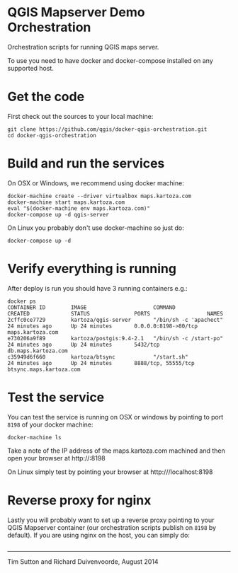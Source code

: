QGIS Mapserver Demo Orchestration
=================================

Orchestration scripts for running QGIS maps server.

To use you need to have docker and docker-compose installed on any supported host. 

# Get the code

First check out the sources to your local machine:

```
git clone https://github.com/qgis/docker-qgis-orchestration.git
cd docker-qgis-orchestration
```

# Build and run the services

On OSX or Windows, we recommend using docker machine:

```
docker-machine create --driver virtualbox maps.kartoza.com
docker-machine start maps.kartoza.com
eval "$(docker-machine env maps.kartoza.com)"
docker-compose up -d qgis-server
```

On Linux you probably don't use docker-machine so just do:

```
docker-compose up -d
```

# Verify everything is running

After deploy is run you should have 3 running containers e.g.:

```
docker ps
CONTAINER ID        IMAGE                     COMMAND                  CREATED             STATUS              PORTS                  NAMES
2cffc0ce7729        kartoza/qgis-server       "/bin/sh -c 'apachect"   24 minutes ago      Up 24 minutes       0.0.0.0:8198->80/tcp   maps.kartoza.com
e730206a9f89        kartoza/postgis:9.4-2.1   "/bin/sh -c /start-po"   24 minutes ago      Up 24 minutes       5432/tcp               db.maps.kartoza.com
c35949d6f660        kartoza/btsync            "/start.sh"              24 minutes ago      Up 24 minutes       8888/tcp, 55555/tcp    btsync.maps.kartoza.com
```

# Test the service

You can test the service is running on OSX or windows by pointing to port `8198` of your docker machine:

```
docker-machine ls
```

Take a note of the IP address of the maps.kartoza.com machined and then open your browser at http://<ip address>:8198


On Linux simply test by pointing your browser at http:///localhost:8198


# Reverse proxy for nginx

Lastly you will probably want to set up a reverse proxy pointing to your QGIS
Mapserver container (our orchestration scripts publish on `8198` by default).
If you are using nginx on the host, you can simply do:

```

```


--------

Tim Sutton and Richard Duivenvoorde, August 2014

